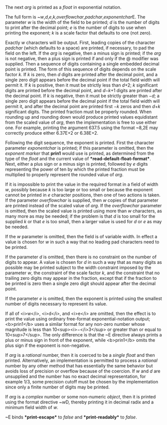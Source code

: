  

The next *arg* is printed as a *float* in exponential notation. 

The full form is ~*w*,*d*,*e*,*k*,*overflowchar*,*padchar*,*exponentchar*E. The parameter *w* is the width of the field to be printed; *d* is the number of digits to print after the decimal point; *e* is the number of digits to use when printing the exponent; *k* is a scale factor that defaults to one (not zero). 

Exactly *w* characters will be output. First, leading copies of the character *padchar* (which defaults to a space) are printed, if necessary, to pad the field on the left. If the *arg* is negative, then a minus sign is printed; if the *arg* is not negative, then a plus sign is printed if and only if the @ modifier was supplied. Then a sequence of digits containing a single embedded decimal point is printed. The form of this sequence of digits depends on the scale factor *k*. If *k* is zero, then *d* digits are printed after the decimal point, and a single zero digit appears before the decimal point if the total field width will permit it. If *k* is positive, then it must be strictly less than *d*+2; *k* significant digits are printed before the decimal point, and *d−k*+1 digits are printed after the decimal point. If *k* is negative, then it must be strictly greater than *−d*; a single zero digit appears before the decimal point if the total field width will permit it, and after the decimal point are printed first *−k* zeros and then *d*+*k* significant digits. The printed fraction must be properly rounded. When rounding up and rounding down would produce printed values equidistant from the scaled value of *arg*, then the implementation is free to use either one. For example, printing the argument 637.5 using the format ~8,2E may correctly produce either 6.37E+2 or 6.38E+2. 



 

 

Following the digit sequence, the exponent is printed. First the character parameter *exponentchar* is printed; if this parameter is omitted, then the *exponent marker* that **prin1** would use is printed, as determined from the type of the *float* and the current value of **\*read-default-float-format\***. Next, either a plus sign or a minus sign is printed, followed by *e* digits representing the power of ten by which the printed fraction must be multiplied to properly represent the rounded value of *arg*. 

If it is impossible to print the value in the required format in a field of width *w*, possibly because *k* is too large or too small or because the exponent cannot be printed in *e* character positions, then one of two actions is taken. If the parameter *overflowchar* is supplied, then *w* copies of that parameter are printed instead of the scaled value of *arg*. If the *overflowchar* parameter is omitted, then the scaled value is printed using more than *w* characters, as many more as may be needed; if the problem is that *d* is too small for the supplied *k* or that *e* is too small, then a larger value is used for *d* or *e* as may be needed. 

If the *w* parameter is omitted, then the field is of variable width. In effect a value is chosen for *w* in such a way that no leading pad characters need to be printed. 

If the parameter *d* is omitted, then there is no constraint on the number of digits to appear. A value is chosen for *d* in such a way that as many digits as possible may be printed subject to the width constraint imposed by the parameter *w*, the constraint of the scale factor *k*, and the constraint that no trailing zero digits may appear in the fraction, except that if the fraction to be printed is zero then a single zero digit should appear after the decimal point. 

If the parameter *e* is omitted, then the exponent is printed using the smallest number of digits necessary to represent its value. 

If all of &#60;i&#62;w&#60;/i&#62;, &#60;i&#62;d&#60;/i&#62;, and &#60;i&#62;e&#60;/i&#62; are omitted, then the effect is to print the value using ordinary free-format exponential-notation output; &#60;b&#62;prin1&#60;/b&#62; uses a similar format for any non-zero number whose magnitude is less than 10&#60;sup&#62;&#60;i&#62;−&#60;/i&#62;3&#60;/sup&#62; or greater than or equal to 10&#60;sup&#62;7&#60;/sup&#62;. The only difference is that the ~E directive always prints a plus or minus sign in front of the exponent, while &#60;b&#62;prin1&#60;/b&#62; omits the plus sign if the exponent is non-negative. 

If *arg* is a *rational* number, then it is coerced to be a *single float* and then printed. Alternatively, an implementation is permitted to process a *rational* number by any other method that has essentially the same behavior but avoids loss of precision or overflow because of the coercion. If *w* and *d* are unsupplied and the number has no exact decimal representation, for example 1/3, some precision cutoff must be chosen by the implementation since only a finite number of digits may be printed. 

If *arg* is a *complex* number or some non-numeric *object*, then it is printed using the format directive ~*w*D, thereby printing it in decimal radix and a minimum field width of *w*. 

~E binds **\*print-escape\*** to *false* and **\*print-readably\*** to *false*. 

